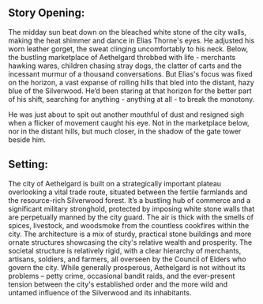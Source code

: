 ## Story Opening:

The midday sun beat down on the bleached white stone of the city walls, making the heat shimmer and dance in Elias Thorne's eyes. He adjusted his worn leather gorget, the sweat clinging uncomfortably to his neck. Below, the bustling marketplace of Aethelgard throbbed with life - merchants hawking wares, children chasing stray dogs, the clatter of carts and the incessant murmur of a thousand conversations. But Elias's focus was fixed on the horizon, a vast expanse of rolling hills that bled into the distant, hazy blue of the Silverwood. He’d been staring at that horizon for the better part of his shift, searching for anything - anything at all - to break the monotony.

He was just about to spit out another mouthful of dust and resigned sigh when a flicker of movement caught his eye. Not in the marketplace below, nor in the distant hills, but much closer, in the shadow of the gate tower beside him.

## Setting:

The city of Aethelgard is built on a strategically important plateau overlooking a vital trade route, situated between the fertile farmlands and the resource-rich Silverwood forest. It’s a bustling hub of commerce and a significant military stronghold, protected by imposing white stone walls that are perpetually manned by the city guard. The air is thick with the smells of spices, livestock, and woodsmoke from the countless cookfires within the city. The architecture is a mix of sturdy, practical stone buildings and more ornate structures showcasing the city's relative wealth and prosperity. The societal structure is relatively rigid, with a clear hierarchy of merchants, artisans, soldiers, and farmers, all overseen by the Council of Elders who govern the city. While generally prosperous, Aethelgard is not without its problems – petty crime, occasional bandit raids, and the ever-present tension between the city's established order and the more wild and untamed influence of the Silverwood and its inhabitants.
